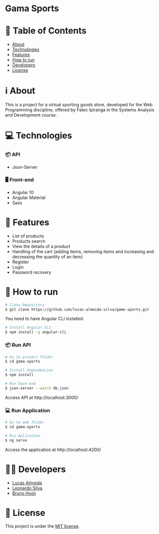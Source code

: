 # Gama Sports

# :page_with_curl: Table of Contents

* [About](#information_source-about)
* [Technologies](#computer-technologies)
* [Features](#rocket-features)
* [How to run](#seedling-how-to-run)
* [Developers](#man_technologist-developers)
* [License](#pencil-license)

# :information_source: About

This is a project for a virtual sporting goods store, developed for the Web Programming discipline, offered by Fatec Ipiranga in the Systems Analysis and Development course.

# :computer: Technologies

### 📦 API

  - Json-Server

### :desktop_computer: Front-end

  - Angular 10
  - Angular Material
  - Sass
  
# :rocket: Features

  - List of products
  - Products search
  - View the details of a product
  - Handling of the cart (adding items, removing items and increasing and decreasing the quantity of an item)
  - Register
  - Login
  - Password recovery

# :seedling: How to run

```bash
# Clone Repository
$ git clone https://github.com/lucas-almeida-silva/game-sports.git
```

You need to have Angular CLI installed.

```bash
# Install Angular CLI
$ npm install -g angular-cli
```

### 📦 Run API

```bash
# Go to project folder
$ cd gama-sports

# Install Dependencies
$ npm install

# Run back-end
$ json-server --watch db.json
```
Access API at http://localhost:3000/

### :computer: Run Application

```bash
# Go to web folder
$ cd gama-sports

# Run Aplication
$ ng serve
```
Access the application at http://localhost:4200/

# :man_technologist: Developers
  
  - [Lucas Almeida](https://github.com/lucas-almeida-silva)
  - [Leonardo Silva](https://github.com/)
  - [Bruno Hyoji](https://github.com/)

# :pencil: License

This project is under the [MIT license](LICENSE).